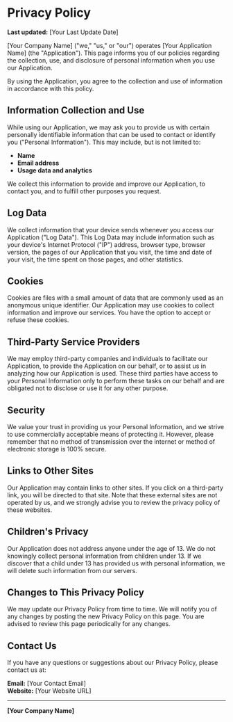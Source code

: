 # Privacy Policy

**Last updated:** [Your Last Update Date]

[Your Company Name] ("we," "us," or "our") operates [Your Application Name] (the "Application"). This page informs you of our policies regarding the collection, use, and disclosure of personal information when you use our Application.

By using the Application, you agree to the collection and use of information in accordance with this policy.

## Information Collection and Use

While using our Application, we may ask you to provide us with certain personally identifiable information that can be used to contact or identify you ("Personal Information"). This may include, but is not limited to:

- **Name**
- **Email address**
- **Usage data and analytics**

We collect this information to provide and improve our Application, to contact you, and to fulfill other purposes you request.

## Log Data

We collect information that your device sends whenever you access our Application ("Log Data"). This Log Data may include information such as your device's Internet Protocol ("IP") address, browser type, browser version, the pages of our Application that you visit, the time and date of your visit, the time spent on those pages, and other statistics.

## Cookies

Cookies are files with a small amount of data that are commonly used as an anonymous unique identifier. Our Application may use cookies to collect information and improve our services. You have the option to accept or refuse these cookies.

## Third-Party Service Providers

We may employ third-party companies and individuals to facilitate our Application, to provide the Application on our behalf, or to assist us in analyzing how our Application is used. These third parties have access to your Personal Information only to perform these tasks on our behalf and are obligated not to disclose or use it for any other purpose.

## Security

We value your trust in providing us your Personal Information, and we strive to use commercially acceptable means of protecting it. However, please remember that no method of transmission over the internet or method of electronic storage is 100% secure.

## Links to Other Sites

Our Application may contain links to other sites. If you click on a third-party link, you will be directed to that site. Note that these external sites are not operated by us, and we strongly advise you to review the privacy policy of these websites.

## Children's Privacy

Our Application does not address anyone under the age of 13. We do not knowingly collect personal information from children under 13. If we discover that a child under 13 has provided us with personal information, we will delete such information from our servers.

## Changes to This Privacy Policy

We may update our Privacy Policy from time to time. We will notify you of any changes by posting the new Privacy Policy on this page. You are advised to review this page periodically for any changes.

## Contact Us

If you have any questions or suggestions about our Privacy Policy, please contact us at:

**Email:** [Your Contact Email]  
**Website:** [Your Website URL]

---

**[Your Company Name]**
